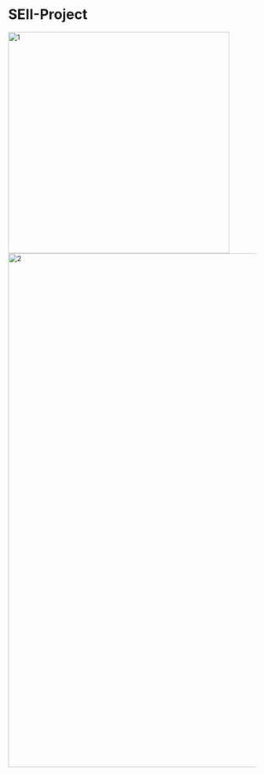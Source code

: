 # SEII-Project


<img width="450" alt="1" src="https://user-images.githubusercontent.com/71706083/98729163-c8755300-239a-11eb-9107-1e80cd3b810a.png">


<img width="1045" alt="2" src="https://user-images.githubusercontent.com/71706083/98729166-ca3f1680-239a-11eb-984d-953103a42016.png">

